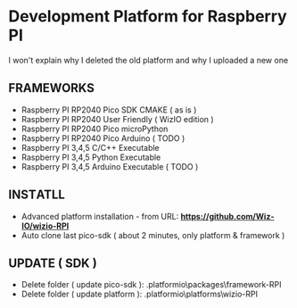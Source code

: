 # Development Platform for Raspberry PI

I won't explain why I deleted the old platform and why I uploaded a new one

## FRAMEWORKS
* Raspberry PI RP2040 Pico SDK CMAKE ( as is )
* Raspberry PI RP2040 User Friendly ( WizIO edition )
* Raspberry PI RP2040 Pico microPython
* Raspberry PI RP2040 Pico Arduino ( TODO )
* Raspberry PI 3,4,5 C/C++ Executable
* Raspberry PI 3,4,5 Python Executable
* Raspberry PI 3,4,5 Arduino Executable ( TODO )

## INSТATLL 
* Advanced platform installation - from URL: **https://github.com/Wiz-IO/wizio-RPI**
* Auto clone last pico-sdk ( about 2 minutes, only platform & framework )

## UPDATE ( SDK )
* Delete folder ( update pico-sdk ): .platformio\packages\framework-RPI
* Delete folder ( update platform ): .platformio\platforms\wizio-RPI




